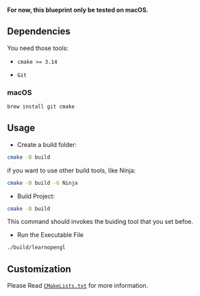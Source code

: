 **For now, this blueprint only be tested on macOS.**

## Dependencies

You need those tools:

- `cmake >= 3.14`

- `Git`

### macOS

```bash
brew install git cmake
```


## Usage

- Create a build folder:

```bash
cmake -B build
```

if you want to use other build tools, like Ninja:

```bash
cmake -B build -G Ninja
```

- Build Project:

```bash
cmake -B build
```

This command should invokes the buiding tool that you set befoe.

- Run the Executable File

```bash
./build/learnopengl
```


## Customization

Please Read [`CMakeLists.txt`](./CMakeLists.txt) for more information.
